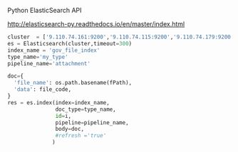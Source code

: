 Python ElasticSearch API

http://elasticsearch-py.readthedocs.io/en/master/index.html



```python
cluster  = ['9.110.74.161:9200','9.110.74.115:9200','9.110.74.179:9200']
es = Elasticsearch(cluster,timeout=300)
index_name = 'gov_file_index'
type_name='my_type'
pipeline_name='attachment'

doc={
  'file_name': os.path.basename(fPath),
  'data': file_code,
}
res = es.index(index=index_name, 
               doc_type=type_name, 
               id=i, 
               pipeline=pipeline_name, 
               body=doc, 
               #refresh ='true'
              )
```

